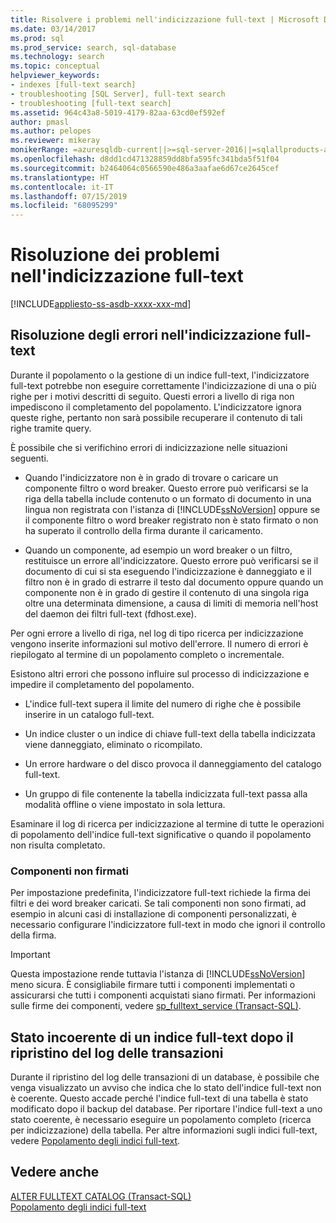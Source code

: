 ```yaml
---
title: Risolvere i problemi nell'indicizzazione full-text | Microsoft Docs
ms.date: 03/14/2017
ms.prod: sql
ms.prod_service: search, sql-database
ms.technology: search
ms.topic: conceptual
helpviewer_keywords:
- indexes [full-text search]
- troubleshooting [SQL Server], full-text search
- troubleshooting [full-text search]
ms.assetid: 964c43a8-5019-4179-82aa-63cd0ef592ef
author: pmasl
ms.author: pelopes
ms.reviewer: mikeray
monikerRange: =azuresqldb-current||>=sql-server-2016||=sqlallproducts-allversions||>=sql-server-linux-2017||=azuresqldb-mi-current
ms.openlocfilehash: d8dd1cd471328859dd8bfa595fc341bda5f51f04
ms.sourcegitcommit: b2464064c0566590e486a3aafae6d67ce2645cef
ms.translationtype: HT
ms.contentlocale: it-IT
ms.lasthandoff: 07/15/2019
ms.locfileid: "68095299"
---
```

# <a name="troubleshoot-full-text-indexing"></a>Risoluzione dei problemi nell'indicizzazione full-text
[!INCLUDE[appliesto-ss-asdb-xxxx-xxx-md](../../includes/appliesto-ss-asdb-xxxx-xxx-md.md)]
     
##  <a name="failure"></a> Risoluzione degli errori nell'indicizzazione full-text  
 Durante il popolamento o la gestione di un indice full-text, l'indicizzatore full-text potrebbe non eseguire correttamente l'indicizzazione di una o più righe per i motivi descritti di seguito. Questi errori a livello di riga non impediscono il completamento del popolamento. L'indicizzatore ignora queste righe, pertanto non sarà possibile recuperare il contenuto di tali righe tramite query.  
  
 È possibile che si verifichino errori di indicizzazione nelle situazioni seguenti.  
  
-   Quando l'indicizzatore non è in grado di trovare o caricare un componente filtro o word breaker. Questo errore può verificarsi se la riga della tabella include contenuto o un formato di documento in una lingua non registrata con l'istanza di [!INCLUDE[ssNoVersion](../../includes/ssnoversion-md.md)] oppure se il componente filtro o word breaker registrato non è stato firmato o non ha superato il controllo della firma durante il caricamento.  
  
-   Quando un componente, ad esempio un word breaker o un filtro, restituisce un errore all'indicizzatore. Questo errore può verificarsi se il documento di cui si sta eseguendo l'indicizzazione è danneggiato e il filtro non è in grado di estrarre il testo dal documento oppure quando un componente non è in grado di gestire il contenuto di una singola riga oltre una determinata dimensione, a causa di limiti di memoria nell'host del daemon dei filtri full-text (fdhost.exe).  
  
 Per ogni errore a livello di riga, nel log di tipo ricerca per indicizzazione vengono inserite informazioni sul motivo dell'errore. Il numero di errori è riepilogato al termine di un popolamento completo o incrementale.  
  
 Esistono altri errori che possono influire sul processo di indicizzazione e impedire il completamento del popolamento.  
  
-   L'indice full-text supera il limite del numero di righe che è possibile inserire in un catalogo full-text.  
  
-   Un indice cluster o un indice di chiave full-text della tabella indicizzata viene danneggiato, eliminato o ricompilato.  
  
-   Un errore hardware o del disco provoca il danneggiamento del catalogo full-text.  
  
-   Un gruppo di file contenente la tabella indicizzata full-text passa alla modalità offline o viene impostato in sola lettura.  
  
 Esaminare il log di ricerca per indicizzazione al termine di tutte le operazioni di popolamento dell'indice full-text significative o quando il popolamento non risulta completato.  
  
### <a name="unsigned-components"></a>Componenti non firmati  
 Per impostazione predefinita, l'indicizzatore full-text richiede la firma dei filtri e dei word breaker caricati. Se tali componenti non sono firmati, ad esempio in alcuni casi di installazione di componenti personalizzati, è necessario configurare l'indicizzatore full-text in modo che ignori il controllo della firma.  
  
> [!IMPORTANT]  
>  Questa impostazione rende tuttavia l'istanza di [!INCLUDE[ssNoVersion](../../includes/ssnoversion-md.md)] meno sicura. È consigliabile firmare tutti i componenti implementati o assicurarsi che tutti i componenti acquistati siano firmati. Per informazioni sulle firme dei componenti, vedere [sp_fulltext_service &#40;Transact-SQL&#41;](../../relational-databases/system-stored-procedures/sp-fulltext-service-transact-sql.md).  
  
  
##  <a name="state"></a> Stato incoerente di un indice full-text dopo il ripristino del log delle transazioni  
 Durante il ripristino del log delle transazioni di un database, è possibile che venga visualizzato un avviso che indica che lo stato dell'indice full-text non è coerente. Questo accade perché l'indice full-text di una tabella è stato modificato dopo il backup del database. Per riportare l'indice full-text a uno stato coerente, è necessario eseguire un popolamento completo (ricerca per indicizzazione) della tabella. Per altre informazioni sugli indici full-text, vedere [Popolamento degli indici full-text](../../relational-databases/search/populate-full-text-indexes.md).  
  
  
## <a name="see-also"></a>Vedere anche  
 [ALTER FULLTEXT CATALOG &#40;Transact-SQL&#41;](../../t-sql/statements/alter-fulltext-catalog-transact-sql.md)   
 [Popolamento degli indici full-text](../../relational-databases/search/populate-full-text-indexes.md)  
  
  
